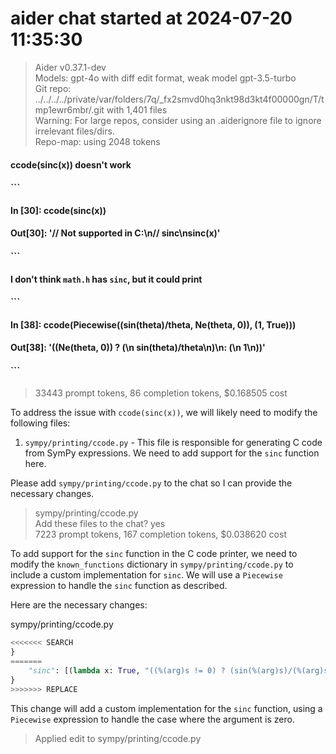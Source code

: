 
# aider chat started at 2024-07-20 11:35:30

> Aider v0.37.1-dev  
> Models: gpt-4o with diff edit format, weak model gpt-3.5-turbo  
> Git repo: ../../../../private/var/folders/7q/_fx2smvd0hq3nkt98d3kt4f00000gn/T/tmp1ewr6mbr/.git with 1,401 files  
> Warning: For large repos, consider using an .aiderignore file to ignore irrelevant files/dirs.  
> Repo-map: using 2048 tokens  

#### ccode(sinc(x)) doesn't work  
#### ```  
#### In [30]: ccode(sinc(x))  
#### Out[30]: '// Not supported in C:\n// sinc\nsinc(x)'  
#### ```  
####   
#### I don't think `math.h` has `sinc`, but it could print  
####   
#### ```  
#### In [38]: ccode(Piecewise((sin(theta)/theta, Ne(theta, 0)), (1, True)))  
#### Out[38]: '((Ne(theta, 0)) ? (\n   sin(theta)/theta\n)\n: (\n   1\n))'  
#### ```  
####  
> 33443 prompt tokens, 86 completion tokens, $0.168505 cost  

To address the issue with `ccode(sinc(x))`, we will likely need to modify the following files:

1. `sympy/printing/ccode.py` - This file is responsible for generating C code from SymPy expressions. We need to add support for the `sinc` function here.

Please add `sympy/printing/ccode.py` to the chat so I can provide the necessary changes.

> sympy/printing/ccode.py  
> Add these files to the chat? yes  
> 7223 prompt tokens, 167 completion tokens, $0.038620 cost  

To add support for the `sinc` function in the C code printer, we need to modify the `known_functions` dictionary in `sympy/printing/ccode.py` to include a custom implementation for `sinc`. We will use a `Piecewise` expression to handle the `sinc` function as described.

Here are the necessary changes:

sympy/printing/ccode.py
```python
<<<<<<< SEARCH
}
=======
    "sinc": [(lambda x: True, "((%(arg)s != 0) ? (sin(%(arg)s)/(%(arg)s)) : 1)")]
}
>>>>>>> REPLACE
```

This change will add a custom implementation for the `sinc` function, using a `Piecewise` expression to handle the case where the argument is zero.

> Applied edit to sympy/printing/ccode.py  
